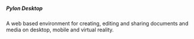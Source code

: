#####                     #####
#####    Pylon Desktop    #####
#####                     #####

A web based environment for creating, editing and sharing documents and media on desktop, mobile and virtual reality.
